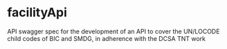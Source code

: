 # facilityApi
API swagger spec for the development of an API to cover the UN/LOCODE child codes of BIC and SMDG, in adherence with the DCSA TNT work
